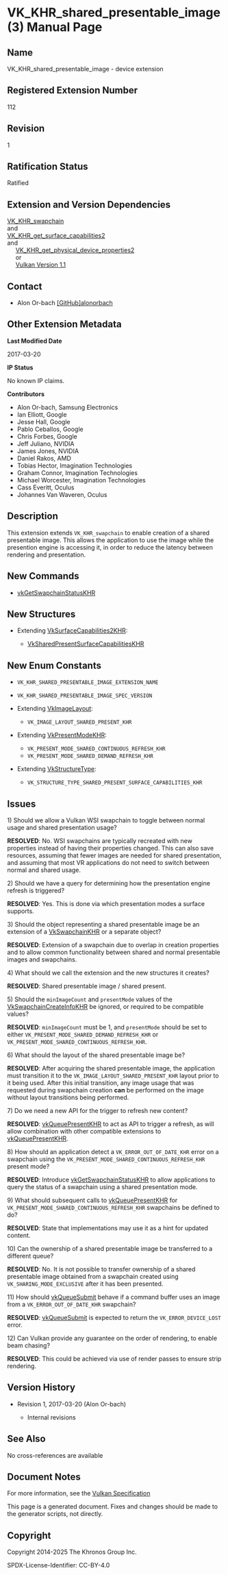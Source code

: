 # VK\_KHR\_shared\_presentable\_image(3) Manual Page

## Name

VK\_KHR\_shared\_presentable\_image - device extension



## [](#_registered_extension_number)Registered Extension Number

112

## [](#_revision)Revision

1

## [](#_ratification_status)Ratification Status

Ratified

## [](#_extension_and_version_dependencies)Extension and Version Dependencies

[VK\_KHR\_swapchain](https://registry.khronos.org/vulkan/specs/latest/man/html/VK_KHR_swapchain.html)  
and  
[VK\_KHR\_get\_surface\_capabilities2](https://registry.khronos.org/vulkan/specs/latest/man/html/VK_KHR_get_surface_capabilities2.html)  
and  
     [VK\_KHR\_get\_physical\_device\_properties2](https://registry.khronos.org/vulkan/specs/latest/man/html/VK_KHR_get_physical_device_properties2.html)  
     or  
     [Vulkan Version 1.1](#versions-1.1)

## [](#_contact)Contact

- Alon Or-bach [\[GitHub\]alonorbach](https://github.com/KhronosGroup/Vulkan-Docs/issues/new?body=%5BVK_KHR_shared_presentable_image%5D%20%40alonorbach%0A%2AHere%20describe%20the%20issue%20or%20question%20you%20have%20about%20the%20VK_KHR_shared_presentable_image%20extension%2A)

## [](#_other_extension_metadata)Other Extension Metadata

**Last Modified Date**

2017-03-20

**IP Status**

No known IP claims.

**Contributors**

- Alon Or-bach, Samsung Electronics
- Ian Elliott, Google
- Jesse Hall, Google
- Pablo Ceballos, Google
- Chris Forbes, Google
- Jeff Juliano, NVIDIA
- James Jones, NVIDIA
- Daniel Rakos, AMD
- Tobias Hector, Imagination Technologies
- Graham Connor, Imagination Technologies
- Michael Worcester, Imagination Technologies
- Cass Everitt, Oculus
- Johannes Van Waveren, Oculus

## [](#_description)Description

This extension extends `VK_KHR_swapchain` to enable creation of a shared presentable image. This allows the application to use the image while the presention engine is accessing it, in order to reduce the latency between rendering and presentation.

## [](#_new_commands)New Commands

- [vkGetSwapchainStatusKHR](https://registry.khronos.org/vulkan/specs/latest/man/html/vkGetSwapchainStatusKHR.html)

## [](#_new_structures)New Structures

- Extending [VkSurfaceCapabilities2KHR](https://registry.khronos.org/vulkan/specs/latest/man/html/VkSurfaceCapabilities2KHR.html):
  
  - [VkSharedPresentSurfaceCapabilitiesKHR](https://registry.khronos.org/vulkan/specs/latest/man/html/VkSharedPresentSurfaceCapabilitiesKHR.html)

## [](#_new_enum_constants)New Enum Constants

- `VK_KHR_SHARED_PRESENTABLE_IMAGE_EXTENSION_NAME`
- `VK_KHR_SHARED_PRESENTABLE_IMAGE_SPEC_VERSION`
- Extending [VkImageLayout](https://registry.khronos.org/vulkan/specs/latest/man/html/VkImageLayout.html):
  
  - `VK_IMAGE_LAYOUT_SHARED_PRESENT_KHR`
- Extending [VkPresentModeKHR](https://registry.khronos.org/vulkan/specs/latest/man/html/VkPresentModeKHR.html):
  
  - `VK_PRESENT_MODE_SHARED_CONTINUOUS_REFRESH_KHR`
  - `VK_PRESENT_MODE_SHARED_DEMAND_REFRESH_KHR`
- Extending [VkStructureType](https://registry.khronos.org/vulkan/specs/latest/man/html/VkStructureType.html):
  
  - `VK_STRUCTURE_TYPE_SHARED_PRESENT_SURFACE_CAPABILITIES_KHR`

## [](#_issues)Issues

1\) Should we allow a Vulkan WSI swapchain to toggle between normal usage and shared presentation usage?

**RESOLVED**: No. WSI swapchains are typically recreated with new properties instead of having their properties changed. This can also save resources, assuming that fewer images are needed for shared presentation, and assuming that most VR applications do not need to switch between normal and shared usage.

2\) Should we have a query for determining how the presentation engine refresh is triggered?

**RESOLVED**: Yes. This is done via which presentation modes a surface supports.

3\) Should the object representing a shared presentable image be an extension of a [VkSwapchainKHR](https://registry.khronos.org/vulkan/specs/latest/man/html/VkSwapchainKHR.html) or a separate object?

**RESOLVED**: Extension of a swapchain due to overlap in creation properties and to allow common functionality between shared and normal presentable images and swapchains.

4\) What should we call the extension and the new structures it creates?

**RESOLVED**: Shared presentable image / shared present.

5\) Should the `minImageCount` and `presentMode` values of the [VkSwapchainCreateInfoKHR](https://registry.khronos.org/vulkan/specs/latest/man/html/VkSwapchainCreateInfoKHR.html) be ignored, or required to be compatible values?

**RESOLVED**: `minImageCount` must be 1, and `presentMode` should be set to either `VK_PRESENT_MODE_SHARED_DEMAND_REFRESH_KHR` or `VK_PRESENT_MODE_SHARED_CONTINUOUS_REFRESH_KHR`.

6\) What should the layout of the shared presentable image be?

**RESOLVED**: After acquiring the shared presentable image, the application must transition it to the `VK_IMAGE_LAYOUT_SHARED_PRESENT_KHR` layout prior to it being used. After this initial transition, any image usage that was requested during swapchain creation **can** be performed on the image without layout transitions being performed.

7\) Do we need a new API for the trigger to refresh new content?

**RESOLVED**: [vkQueuePresentKHR](https://registry.khronos.org/vulkan/specs/latest/man/html/vkQueuePresentKHR.html) to act as API to trigger a refresh, as will allow combination with other compatible extensions to [vkQueuePresentKHR](https://registry.khronos.org/vulkan/specs/latest/man/html/vkQueuePresentKHR.html).

8\) How should an application detect a `VK_ERROR_OUT_OF_DATE_KHR` error on a swapchain using the `VK_PRESENT_MODE_SHARED_CONTINUOUS_REFRESH_KHR` present mode?

**RESOLVED**: Introduce [vkGetSwapchainStatusKHR](https://registry.khronos.org/vulkan/specs/latest/man/html/vkGetSwapchainStatusKHR.html) to allow applications to query the status of a swapchain using a shared presentation mode.

9\) What should subsequent calls to [vkQueuePresentKHR](https://registry.khronos.org/vulkan/specs/latest/man/html/vkQueuePresentKHR.html) for `VK_PRESENT_MODE_SHARED_CONTINUOUS_REFRESH_KHR` swapchains be defined to do?

**RESOLVED**: State that implementations may use it as a hint for updated content.

10\) Can the ownership of a shared presentable image be transferred to a different queue?

**RESOLVED**: No. It is not possible to transfer ownership of a shared presentable image obtained from a swapchain created using `VK_SHARING_MODE_EXCLUSIVE` after it has been presented.

11\) How should [vkQueueSubmit](https://registry.khronos.org/vulkan/specs/latest/man/html/vkQueueSubmit.html) behave if a command buffer uses an image from a `VK_ERROR_OUT_OF_DATE_KHR` swapchain?

**RESOLVED**: [vkQueueSubmit](https://registry.khronos.org/vulkan/specs/latest/man/html/vkQueueSubmit.html) is expected to return the `VK_ERROR_DEVICE_LOST` error.

12\) Can Vulkan provide any guarantee on the order of rendering, to enable beam chasing?

**RESOLVED**: This could be achieved via use of render passes to ensure strip rendering.

## [](#_version_history)Version History

- Revision 1, 2017-03-20 (Alon Or-bach)
  
  - Internal revisions

## [](#_see_also)See Also

No cross-references are available

## [](#_document_notes)Document Notes

For more information, see the [Vulkan Specification](https://registry.khronos.org/vulkan/specs/latest/html/vkspec.html#VK_KHR_shared_presentable_image)

This page is a generated document. Fixes and changes should be made to the generator scripts, not directly.

## [](#_copyright)Copyright

Copyright 2014-2025 The Khronos Group Inc.

SPDX-License-Identifier: CC-BY-4.0